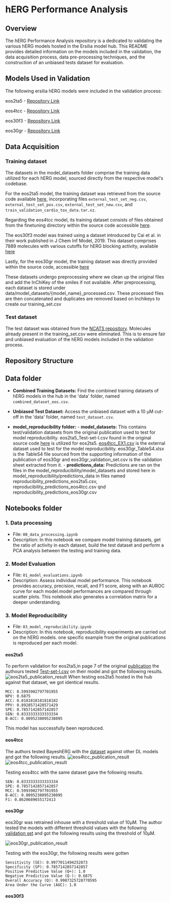 # hERG Performance Analysis
## Overview
The hERG Performance Analysis repository is a dedicated to validating the various hERG models hosted in the Ersilia model hub. This README provides detailed information on the models included in the validation, the data acquisition process, data pre-processing techniques, and the construction of an unbiased tests dataset for evaluation.

## Models Used in Validation
The following ersilia hERG models were included in the validation process:

eos2ta5 - [Repository Link](https://github.com/ersilia-os/eos2ta5)

eos4tcc - [Repository Link](https://github.com/ersilia-os/eos4tcc)

eos30f3 - [Repository Link](https://github.com/ersilia-os/eos30f3)

eos30gr - [Repository Link](https://github.com/ersilia-os/eos30gr)



## Data Acquisition

### Training dataset
The datasets in the model_datasets folder comprise the training data utilized for each hERG model, sourced directly from the respective model's codebase.

For the eos2ta5 model, the training dataset was retrieved from the source code available [here](https://github.com/Abdulk084/CardioTox/tree/master/data), incorporating files  `external_test_set_neg.csv`, `external_test_set_pos.csv`, `external_test_set_new.csv`, and `train_validation_cardio_tox_data.tar.xz`.

Regarding the eos4tcc model, its training dataset consists of files obtained from the finetuning directory within the source code accessible [here](https://github.com/GIST-CSBL/BayeshERG/tree/main/data/Finetuning).

The eos30f3 model was trained using a dataset introduced by Cai et al. in their work published in J Chem Inf Model, 2019. This dataset comprises 7889 molecules with various cutoffs for hERG blocking activity, available [here](https://github.com/AI-amateur/DMPNN-hERG/blob/main/Figure2/Cai_TableS3_fixed.csv)

Lastly, for the eos30gr model, the training dataset was directly provided within the source code, accessible [here](https://github.com/ChengF-Lab/deephERG/blob/master/Table%20S6.xlsx)

These datasets undergo preprocessing where we clean up the original files and add the InChiKey of the smiles if not available. After preprocessing, each dataset is stored under data/model_datasets/{model_name}_processed.csv. These processed files are then concatenated and duplicates are removed based on Inchikeys to create our training_set.csv

### Test dataset
The test dataset was obtained from the [NCATS repository](https://github.com/ncats/herg-ml/tree/master/data/train_valid). Molecules already present in the training_set.csv were eliminated. This is to ensure fair and unbiased evaluation of the hERG models included in the validation process.


## Repository Structure
## Data folder

- **Combined Training Datasets:** Find the combined training datasets of hERG models in the hub in the 'data' folder, named `combined_dataset_eos.csv`.

- **Unbiased Test Dataset:** Access the unbiased dataset with a 10 μM cut-off in the 'data' folder, named `test_dataset.csv`.

- **model_reproducibility folder:**
      - **model_datasets:** This contains test/validation datasets from the original publication used to test for model reproducibility. eos2ta5_Test-set-I.csv found in the original source code [here](https://github.com/Abdulk084/CardioTox/blob/master/data/external_test_set_pos.csv) is utilized for eos2ta5. [eos4tcc_EX1.csv](https://github.com/GIST-CSBL/BayeshERG/blob/main/data/External/EX1.csv) is the external dataset used to test for the model reproducibility. eos30gr_TableS4.xlsx is the TableS4 file sourced from the supporting information of the publication of eos30gr and eos30gr_validation_set.csv is the validation sheet extracted from it. 
      - **predictions_data:** Predictions are ran on the files in the model_reproducibility/model_datasets and stored here in model_reproducibility/predictions_data in files named reproducibility_predictions_eos2ta5.csv, reproducibility_predictions_eos4tcc.csv qnd reproducibility_predictions_eos30gr.csv


## Notebooks folder

### 1. Data processing
- File: `00_data_processing.ipynb`
- Description: In this notebook we compare model training datasets, get the ratio of activity in each dataset, build the test dataset and perform a PCA analysis between the testing and training data.

### 2. Model Evaluation
- File: `01_model_evaluations.ipynb`
- Description: Assess individual model performance. This notebook provides accuracy, precision, recall, and F1 score, along with an AUROC curve for each model.model performances are compared through scatter plots. This notebook also generates a correlation matrix for a deeper understanding.

### 3. Model Reproducibility
- File: `03_model_reproducibility.ipynb`
- Description: In this notebook, reproducibility experiments are carried out on the hERG models. one specific example from the original publications is reproduced per each model.

#### eos2ta5
 To perform validation for eos2ta5,in page 7 of the original [publication](file:///C:/Users/ENVY%20X360/Downloads/s13321-021-00541-z%20(3).pdf) the authours tested [Test-set-I.csv](https://github.com/Abdulk084/CardioTox/blob/master/data/external_test_set_pos.csv) on their model and got the following results. 
<img src="../figures/eos2ta5.png" alt="eos2ta5_publication_result">
When testing eos2ta5 hosted in the hub against that dataset, we got identical results. 
```
MCC: 0.5993902797701955
NPV: 0.6875
ACC: 0.8181818181818182
PPV: 0.8928571428571429
SPE: 0.7857142857142857
SEN: 0.8333333333333334
B-ACC: 0.8095238095238095
```
This model has successfully been reproduced.

#### eos4tcc
The authors tested BayeshERG with the [dataset](https://github.com/GIST-CSBL/BayeshERG/blob/main/data/External/EX1.csv) against other DL models and got the following results.
<img src="../figures/eos4tcc.png" alt="eos4tcc_publication_result">
<img src="../figures/eos4tcc2.png" alt="eos4tcc_publication_result">

Testing eos4tcc with the same dataset gave the following results.
```
SEN: 0.8333333333333334
SPE: 0.7857142857142857
MCC: 0.5993902797701955
B-ACC: 0.8095238095238095
F1: 0.8620689655172413
```

#### eos30gr
eos30gr was retrained inhouse with a threshold value of 10μM. The author tested the models with different threshold values with the following [validation set](https://github.com/leilayesufu/model-validations/blob/main/hERG/data/model_reproducibility/model_datasets/eos30gr_validation_set.csv) and got the following results using the threshold of 10μM. 

<img src="../figures/eos30gr.png" alt="eos30gr_publication_result">

Testing with the eos30gr, the following results were gotten
```
Sensitivity (SE): 0.9977011494252873
Specificity (SP): 0.7857142857142857
Positive Predictive Value (Q+): 1.0
Negative Predictive Value (Q-): 0.6875
Overall Accuracy (Q): 0.9987325728770595
Area Under the Curve (AUC): 1.0
```

#### eos30f3
